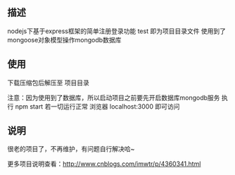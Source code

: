 ## 描述
nodejs下基于express框架的简单注册登录功能
test 即为项目目录文件
使用到了 mongoose对象模型操作mongodb数据库

## 使用
下载压缩包后解压至 项目目录

注意：因为使用到了数据库，所以启动项目之前要先开启数据库mongodb服务
执行  npm start 
若一切运行正常 浏览器 localhost:3000 即可访问

## 说明
很老的项目了，不再维护，有问题自行解决哈~

更多项目说明查看：http://www.cnblogs.com/imwtr/p/4360341.html 

